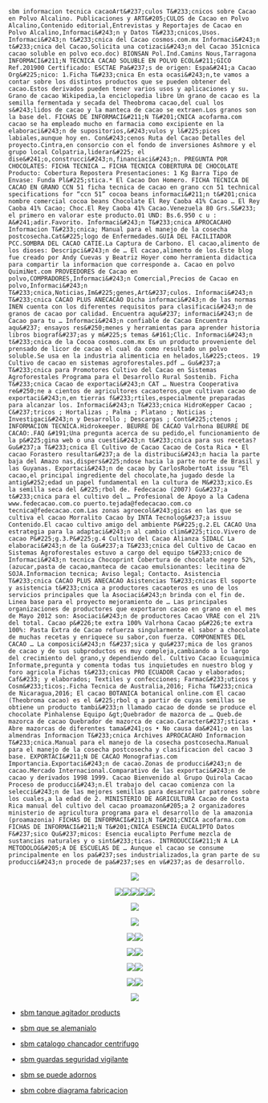 
```
sbm informacion tecnica cacaoArt&#237;culos T&#233;cnicos sobre Cacao en Polvo Alcalino. Publicaciones y ART&#205;CULOS de Cacao en Polvo Alcalino,Contenido editorial,Entrevistas y Reportajes de Cacao en Polvo Alcalino,Informaci&#243;n y Datos T&#233;cnicos,Usos. Informaci&#243;n t&#233;cnica del Cacao cosmos.com.mx Informaci&#243;n t&#233;cnica del Cacao,Solicita una cotizaci&#243;n del Cacao 351cnica cacao soluble en polvo eco.doc) BIONSAN Pol.Ind.Camins Nous,Tarragona INFORMACI&#211;N TECNICA CACAO SOLUBLE EN POLVO ECOL&#211;GICO Ref.201900 Certificado: ESCTAE Pa&#237;s de origen: Espa&#241;a Cacao Org&#225;nico: 1.Ficha T&#233;cnica En esta ocasi&#243;n,te vamos a contar sobre los distintos productos que se pueden obtener del cacao.Estos derivados pueden tener varios usos y aplicaciones y su. Grano de cacao Wikipedia,la enciclopedia libre Un grano de cacao es la semilla fermentada y secada del Theobroma cacao,del cual los s&#243;lidos de cacao y la manteca de cacao se extraen.Los granos son la base del. FICHAS DE INFORMACI&#211;N T&#201;CNICA acofarma.com cacao se ha empleado mucho en farmacia como excipiente en la elaboraci&#243;n de supositorios,&#243;vulos y l&#225;pices labiales,aunque hoy en. Con&#243;cenos Ruta del Cacao Detalles del proyecto.Cintra,en consorcio con el fondo de inversiones Ashmore y el grupo local Colpatria,liderar&#225; el dise&#241;o,construcci&#243;n,financiaci&#243;n. PREGUNTA POR CHOCOLATES: FICHA TECNICA … FICHA TECNICA COBERTURA DE CHOCOLATE Producto: Cobertura Repostera Presentaciones: 1 Kg Barra Tipo de Envase: Funda Pl&#225;stica.* El Cacao Don Homero. FICHA TECNICA DE CACAO EN GRANO CCN 51 ficha tecnica de cacao en grano ccn 51 technical specifications for “ccn 51” cocoa beans informaci&#211;n t&#201;cnica nombre comercial cocoa beans Chocolate El Rey Caoba 41% Cacao … El Rey Caoba 41% Cacao; Choc.El Rey Caoba 41% Cacao.Venezuela 80 Grs.S&#233; el primero en valorar este producto.01 UND: Bs.6.950 c u : A&#241;adir.Favorito. Informaci&#243;n T&#233;cnica APROCACAHO Informacion T&#233;cnica; Manual para el manejo de la cosecha postcosecha.Cat&#225;logo de Enfermedades.GUIA DEL FACILITADOR PCC.SOMBRA DEL CACAO CATIE.La Captura de Carbono. El cacao,alimento de los dioses: Descripci&#243;n de … El cacao,alimento de los.Este blog fue creado por Andy Cuevas y Beatriz Hoyer como herramienta didactica para compartir la informacion que corresponde a. Cacao en polvo QuimiNet.com PROVEEDORES de Cacao en polvo,COMPRADORES,Informaci&#243;n Comercial,Precios de Cacao en polvo,Informaci&#243;n T&#233;cnica,Noticias,Im&#225;genes,Art&#237;culos. Informaci&#243;n T&#233;cnica CACAO PLUS ANECACAO Dicha informaci&#243;n de las normas INEN cuenta con los diferentes requisitos para clasificaci&#243;n de granos de cacao por calidad. Encuentra aqu&#237; informaci&#243;n de Cacao para tu … Informaci&#243;n confiable de Cacao Encuentra aqu&#237; ensayos res&#250;menes y herramientas para aprender historia libros biograf&#237;as y m&#225;s temas &#161;Clic. Informaci&#243;n t&#233;cnica de la Cocoa cosmos.com.mx Es un producto proveniente del prensado de licor de cacao el cual da como resultado un polvo soluble.Se usa en la industria alimenticia en helados,l&#225;cteos. 19 Cultivo de cacao en sistemas agroforestales.pdf … Gu&#237;a T&#233;cnica para Promotores Cultivo del Cacao en Sistemas Agroforestales Programa para el Desarrollo Rural Sostenib. Ficha T&#233;cnica Cacao de exportaci&#243;n CAT … Nuestra Cooperativa re&#250;ne a cientos de agricultores cacaoteros,que cultivan cacao de exportaci&#243;n,en tierras f&#233;rtiles,especialmente preparadas para alcanzar los. Informaci&#243;n T&#233;cnica HidroKepper Cacao ; C&#237;tricos ; Hortalizas ; Palma ; Platano ; Noticias ; Investigaci&#243;n y Desarrollo ; Descargas ; Cont&#225;ctenos ; INFORMACION TECNICA.Hidrokeeper. BEURRE DE CACAO Valrhona BEURRE DE CACAO:.FAQ &#191;Una pregunta acerca de su pedido,el funcionamiento de la p&#225;gina web o una cuesti&#243;n t&#233;cnica para sus recetas? Gu&#237;a T&#233;cnica El Cultivo de Cacao Cacao de Costa Rica • El cacao Forastero resultar&#237;a de la distribuci&#243;n hacia la parte baja del Amazo nas,dispers&#225;ndose hacia la parte norte de Brasil y las Guyanas. Exportaci&#243;n de cacao by CarlosRobertoAt issuu “El cacao,el principal ingrediente del chocolate,ha jugado desde la antig&#252;edad un papel fundamental en la cultura de M&#233;xico.Es la semilla seca del &#225;rbol de. Fedecacao (2007) Gu&#237;a t&#233;cnica para el cultivo del … Profesional de Apoyo a la Cadena www.fedecacao.com.co puerto.tejada@fedecacao.com.co tecnica@fedecacao.com.Las zonas agroecol&#243;gicas en las que se cultiva el cacao Morralito Cacao by INTA Tecnolog&#237;a issuu Contenido.El cacao cultivo amigo del ambiente P&#225;g.2.EL CACAO Una estrategia para la adaptaci&#243;n al cambio clim&#225;tico.Vivero de cacao P&#225;g.3.P&#225;g.4 Cultivo del Cacao Alianza SIDALC La elaboraci&#243;n de la Gu&#237;a T&#233;cnica del Cultivo de Cacao en Sistemas Agroforestales estuvo a cargo del equipo t&#233;cnico de Informaci&#243;n tecnica Chocoprint Cobertura de chocolate negro 52%,(azucar,pasta de cacao,manteca de cacao emulsionantes: lecitina de SOJA.Informacion tecnica; Aviso legal; Contacto. Asistencia T&#233;cnica CACAO PLUS ANECACAO Asistencias T&#233;cnicas El soporte y asistencia t&#233;cnica a productores cacaoteros es uno de los servicios principales que la Asociaci&#243;n brinda con el fin de. Linea base para el proyecto mejoramiento de … Las principales organizaciones de productores que exportaron cacao en grano en el mes de Mayo 2012 son: Asociaci&#243;n de productores Cacao VRAE con el 21% del total. Cacao p&#226;te extra 100% Valrhona Cacao p&#226;te extra 100%: Pasta Extra de Cacao refuerza singularmente el sabor a chocolate de muchas recetas y enriquece su sabor,con fuerza. COMPONENTES DEL CACAO … La composici&#243;n f&#237;sica y qu&#237;mica de los granos de cacao y de sus subproductos es muy compleja,cambiando a lo largo del crecimiento del grano,y dependiendo del. Cultivo Cacao Ecuaquimica Informate,pregunta y comenta todas tus inquietudes en nuestro blog y foro agricola Fichas t&#233;cnicas PRO ECUADOR Cacao y elaborados; Caf&#233; y elaborados; Textiles y confecciones; Farmac&#233;uticos y Cosm&#233;ticos;.Ficha Tecnica de Australia,2016; Ficha T&#233;cnica de Nicaragua,2016; El cacao BOTANICA botanical online.com El cacao (Theobroma cacao) es el &#225;rbol q a partir de cuyas semillas se obtiene un producto tambi&#233;n llamado cacao de donde se produce el chocolate Pinhalense Equipo &gt;Quebrador de mazorca de … Queb.de mazorca de cacao Quebrador de mazorca de cacao.Caracter&#237;sticas • Abre mazorcas de diferentes tama&#241;os • No causa da&#241;o en las almendras Informacion T&#233;cnica Archives APROCACAHO Informacion T&#233;cnica.Manual para el manejo de la cosecha postcosecha.Manual para el manejo de la cosecha postcosecha y clasificacion del cacao 3 base. EXPORTACI&#211;N DE CACAO Monografias.com Importancia.Exportaci&#243;n de cacao.Zonas de producci&#243;n de cacao.Mercado Internacional.Comparativo de las exportaci&#243;n de cacao y derivados 1998 1999. Cacao Bienvenido al Grupo Quirola Cacao Proceso de producci&#243;n.El trabajo del cacao comienza con la selecci&#243;n de las mejores semillas para desarrollar patrones sobre los cuales,a la edad de 2. MINISTERIO DE AGRICULTURA Cacao de Costa Rica manual del cultivo del cacao proamazon&#205;a 2 organizadores ministerio de agricultura programa para el desarrollo de la amazonia (proamazonia) FICHAS DE INFORMACI&#211;N T&#201;CNICA acofarma.com FICHAS DE INFORMACI&#211;N T&#201;CNICA ESENCIA EUCALIPTO Datos F&#237;sico Qu&#237;micos: Esencia eucalipto Perfume mezcla de sustancias naturales y o sint&#233;ticas. INTRODUCCI&#211;N A LA METODOLOG&#205;A DE ESCUELAS DE … Aunque el cacao se consume principalmente en los pa&#237;ses industrializados,la gran parte de su producci&#243;n procede de pa&#237;ses en v&#237;as de desarrollo. 
```

<div align="center">

<a href="https://es-crusher.shibang-china.com/github&k=sbm+informacion+tecnica+cacao"><img src="https://static.shibang-china.com/es/crusher/logo.jpg"></a>

<a href="https://es-crusher.shibang-china.com/github&k=sbm+informacion+tecnica+cacao"><img src="https://static.shibang-china.com/es/crusher/index.jpg"></a><a href="https://es-crusher.shibang-china.com/material.htmlgithub&k=sbm+informacion+tecnica+cacao"><img src="https://static.shibang-china.com/es/crusher/material.jpg"></a><a href="https://es-crusher.shibang-china.com/application.htmlgithub&k=sbm+informacion+tecnica+cacao"><img src="https://static.shibang-china.com/es/crusher/application.jpg"></a><a href="https://es-crusher.shibang-china.com/aboutus.htmlgithub&k=sbm+informacion+tecnica+cacao"><img src="https://static.shibang-china.com/es/crusher/aboutus.jpg"></a><a href="https://es-crusher.shibang-china.com/contact.htmlgithub&k=sbm+informacion+tecnica+cacao"><img src="https://static.shibang-china.com/es/crusher/contact.jpg"></a>

<a href="https://es-crusher.shibang-china.com/github&k=sbm+informacion+tecnica+cacao"><img src="https://static.shibang-china.com/es/crusher/banner.jpg"></a>

<a href="https://swt.shibang-china.com/github&k=sbm+informacion+tecnica+cacao"><img src="https://static.shibang-china.com/es/crusher/text.jpg"></a>

<a href="https://swt.shibang-china.com/github&k=sbm+informacion+tecnica+cacao"><img src="https://static.shibang-china.com/es/crusher/chat.jpg"></a><a href="https://es-crusher.shibang-china.com/contact.htmlgithub&k=sbm+informacion+tecnica+cacao"><img src="https://static.shibang-china.com/es/crusher/message.jpg"></a>

<a href="https://es-crusher.shibang-china.com/products/pe.htmlgithub&k=sbm+informacion+tecnica+cacao"><img src="https://static.shibang-china.com/es/crusher/pe.jpg"></a><a href="https://es-crusher.shibang-china.com/products/pf.htmlgithub&k=sbm+informacion+tecnica+cacao"><img src="https://static.shibang-china.com/es/crusher/pf.jpg"></a>

<a href="https://es-crusher.shibang-china.com/products/hpt.htmlgithub&k=sbm+informacion+tecnica+cacao"><img src="https://static.shibang-china.com/es/crusher/hpt.jpg"></a><a href="https://es-crusher.shibang-china.com/products/vsi.htmlgithub&k=sbm+informacion+tecnica+cacao"><img src="https://static.shibang-china.com/es/crusher/vsi.jpg"></a>

<a href="https://es-crusher.shibang-china.com/products/klv.htmlgithub&k=sbm+informacion+tecnica+cacao"><img src="https://static.shibang-china.com/es/crusher/klv.jpg"></a><a href="https://es-crusher.shibang-china.com/products/portable.htmlgithub&k=sbm+informacion+tecnica+cacao"><img src="https://static.shibang-china.com/es/crusher/portable.jpg"></a>

<a href="https://swt.shibang-china.com/github&k=sbm+informacion+tecnica+cacao"><img src="https://static.shibang-china.com/es/crusher/case.jpg"></a>

</div>


* [sbm tanque agitador products](sbm%20tanque%20agitador%20products.md)

* [sbm que se alemanialo](sbm%20que%20se%20alemanialo.md)

* [sbm catalogo chancador centrifugo](sbm%20catalogo%20chancador%20centrifugo.md)

* [sbm guardas seguridad vigilante](sbm%20guardas%20seguridad%20vigilante.md)

* [sbm se puede adornos](sbm%20se%20puede%20adornos.md)

* [sbm cobre diagrama fabricacion](sbm%20cobre%20diagrama%20fabricacion.md)